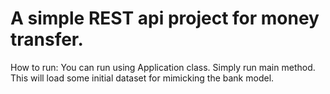 # **A simple REST api project for money transfer.**

How to run:
You can run using Application class. Simply run main method. This will load some initial dataset for mimicking the bank model.

